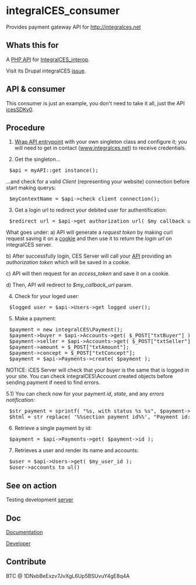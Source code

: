 integralCES_consumer
====================

Provides payment gateway API for http://integralces.net

Whats this for
----------------------------------
A [PHP API](https://github.com/aleph1888/integralCES_consumer/tree/master/includes/icesSDKv0) for [IntegralCES_interop](https://github.com/aleph1888/integralCES_interop). 

Visit its Drupal integralCES [issue](https://drupal.org/node/2215169).


API & consumer
-------------
This consumer is just an example, you don't need to take it all, just the API [icesSDKv0](https://github.com/aleph1888/integralCES_consumer/tree/master/includes/icesSDKv0).


Procedure
--------------
1) [Wrap API entrypoint](https://github.com/aleph1888/integralCES_consumer/blob/master/includes/myAPI.inc) with your own singleton class and configure it; you will need to get in contact (www.integralces.net) to receive credentials.

2) Get the singleton...
<pre>
 $api = myAPI::get_instance();
</pre>

...and check for a valid *Client* (representing your website) connection before start making querys:
<pre>
 $myContextName = $api->check_client_connection();
</pre>

3) Get a login url to redirect your debited user for authentification:
<pre>
 $redirect_url = $api->get_authorization_url( $my_callback_url );
</pre>

What goes under:
 a) API will generate a *request token* by making curl request saving it on a [cookie](https://github.com/aleph1888/integralCES_consumer/blob/master/includes/icesSDKv0/tools/tokenTool.inc) and then use it to return the *login url* on integralCES server.

 b) After successfully login, CES Server will call your [API](https://github.com/aleph1888/integralCES_consumer/blob/master/includes/icesSDKv0/tools/requestAccessToken.php) providing an *authorization token* which will be saved in a cookie. 
 
 c) API will then request for an *access_token* and save it on a cookie.
 
 d) Then, API will redirect to *$my_callback_url* param.

4) Check for your loged user:
<pre>
 $logged_user = $api->Users->get_logged_user();
</pre>

5) Make a payment:
<pre>
 $payment = new integralCES\Payment();
 $payment->buyer = $api->Accounts->get( $_POST["txtBuyer"] );
 $payment->seller = $api->Accounts->get( $_POST["txtSeller"] );
 $payment->amount = $_POST["txtAmount"];
 $payment->concept = $_POST["txtConcept"];
 $payment = $api->Payments->create( $payment );
</pre>

NOTICE: iCES Server will check that your *buyer* is the same that is logged in your site. You can check integralCES\Account created objects before sending payment if need to find errors.

5.1) You can check now for your payment *id*, *state*, and any *errors notification*:
<pre>
 $str_payment = sprintf( "%s, with status %s %s", $payment->id, $payment->get_state(), $payment->result );
 $html = str_replace( '%%section_payment_id%%', "Payment id: " . $str_payment, $html );
</pre>

6) Retrieve a single payment by id:
<pre>
 $payment = $api->Payments->get( $payment->id );
</pre> 

7) Retrieves a user and render its name and accounts:
<pre>
 $user = $api->Users->get( $my_user_id );
 $user->accounts_to_ul()
</pre>

See on action
----------------
Testing development [server](http://cicicdev.enredaos.net/integralCES_consumer/index.php)


Doc
---------------
[Documentation](https://wiki.enredaos.net/index.php?title=COOPFUND-DEV#integralCES_interop)

[Developer](http://www.integralces.net/doc/developer)

Contribute
--------------
BTC @ 1DNxbBeExzv7JvXgL6Up5BSUvuY4gE8q4A
